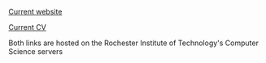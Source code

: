 <a href="https://cs.rit.edu/~hm2186/">Current website</a>
<p>
<a href="https://cs.rit.edu/~hm2186/pdf/Hannah-Miller-CV.pdf">Current CV</a>
<p>
Both  links are  hosted  on the  Rochester  Institute of  Technology's
Computer Science servers
